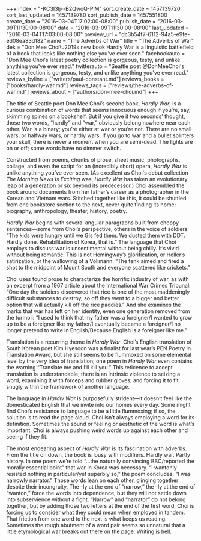+++
index = "-KC3I3Ij--B2QwoQ-PlM"
sort_create_date = 1457139720
sort_last_updated = 1457139780
sort_publish_date = 1457551800
create_date = "2016-03-04T17:02:00-08:00"
publish_date = "2016-03-09T11:30:00-08:00"
date = "2016-03-09T11:30:00-08:00"
last_updated = "2016-03-04T17:03:00-08:00"
preview_url = "dc3b54f7-6112-94a5-e9fe-ed08ea83d182"
name = "The Adverbs of War"
title = "The Adverbs of War"
dek = "Don Mee Choi\u2019s new book Hardly War is a linguistic battlefield of a book that looks like nothing else you've ever seen."
facebookauto = "Don Mee Choi's latest poetry collection is gorgeous, testy, and unlike anything you've ever read."
twitterauto = "Seattle poet @DonMeeChoi's  latest collection is gorgeous, testy, and unlike anything you've ever read."
reviews_byline = ["writers/paul-constant.md"]
reviews_books = ["books/hardly-war.md"]
reviews_tags = ["reviews/the-adverbs-of-war.md"]
reviews_about = ["authors/don-mee-choi.md"]
+++

The title of Seattle poet Don Mee Choi’s second book, *Hardly War*, is a curious combination of words that seems innocuous enough if you’re, say, skimming spines on a bookshelf. But if you give it two seconds’ thought, those two words, “hardly” and “war,” obviously belong nowhere near each other. War is a binary; you’re either at war or you’re not. There are no small wars, or halfway wars, or hardly wars. If you go to war and a bullet splinters your skull, there is never a moment when you are semi-dead. The lights are on or off; some words have no dimmer switch.

Constructed from poems, chunks of prose, sheet music, photographs, collage, and even the script for an (incredibly short) opera, *Hardly War* is unlike anything you’ve ever seen. (As excellent as Choi's debut collection *The Morning News Is Exciting* was, *Hardly War* has taken an evolutionary leap of a generation or six beyond its predecessor.)  Choi assembled the book around documents from her father’s career as a photographer in the Korean and Vietnam wars. Stitched together like this, it could be shuttled from one bookstore section to the next, never quite finding its home: biography, anthropology, theater, history, poetry.

*Hardly War* begins with several angular paragraphs built from choppy sentences—some from Choi’s perspective, others in the voice of soldiers: “The kids were hungry until we GIs fed them. We dusted them with DDT. Hardly done. Rehabilitation of Korea, that is.” The language that Choi employs to discuss war is unsentimental without being chilly. It’s vivid without being romantic. This is not Hemingway’s glorification, or Heller’s satirization, or the wallowing of a Vollmann: “The tank aimed and fired a shot to the midpoint of Mount South and everyone scattered like crickets.” 

Choi uses found prose to characterize the horrific industry of war, as with an excerpt from a 1967 article about the International War Crimes Tribunal: “One day the soldiers discovered that rice is one of the most maddeningly difficult substances to destroy, so off they went to a bigger and better option that will actually kill off the rice paddies.” And she examines the marks that war has left on her identity, even one generation removed from the turmoil: “I used to think that my father was a foreigner/I wanted to grow up to be a foreigner like my father/I eventually became a foreigner/I no longer pretend to write in English/Because English is a foreigner like me.”

Translation is a recurring theme in *Hardly War*. Choi’s English translation of South Korean poet Kim Hyesoon was a finalist for last year’s PEN Poetry in Translation Award, but she still seems to be flummoxed on some elemental level by the very idea of translation; one poem in *Hardly War* even contains the warning “Translate me and I’ll kill you." This reticence to accept translation is understandable; there is an intrinsic violence to seizing a word, examining it with forceps and rubber gloves, and forcing it to fit snugly within the framework of another language. 

The language in *Hardly War* is purposefully strident—it doesn’t feel like the domesticated English that we invite into our homes every day. Some might find Choi’s resistance to language to be a little flummoxing; if so, the solution is to read the page aloud. Choi isn’t always employing a word for its definition. Sometimes the sound or feeling or aesthetic of the word is what’s important. Choi is always pushing weird words up against each other and seeing if they fit. 

The most endearing aspect of *Hardly War* is its fascination with adverbs. From the title on down, the book is lousy with modifiers. Hardly war. Partly history. In one poem we’re told  “…the naturally convincing BBC/reported the morally essential point” that war in Korea was necessary. “I wantonly resisted nothing in particular/yet superbly so,” the poem concludes: “I was narrowly narrator.” Those words lean on each other, clinging together despite their incongruity. The –ly  at the end of “narrow,” the –ly at the end of “wanton,” force the words into dependence, but they will not settle down into subservience without a fight.  “Narrow” and “narrator” do not belong together, but by adding those two letters at the end of the first word, Choi is forcing us to consider what they could mean when employed in tandem. That friction from one word to the next is what keeps us reading. Sometimes the rough abutment of a word pair seems so unnatural that a little etymological war breaks out there on the page. Writing is hell.
